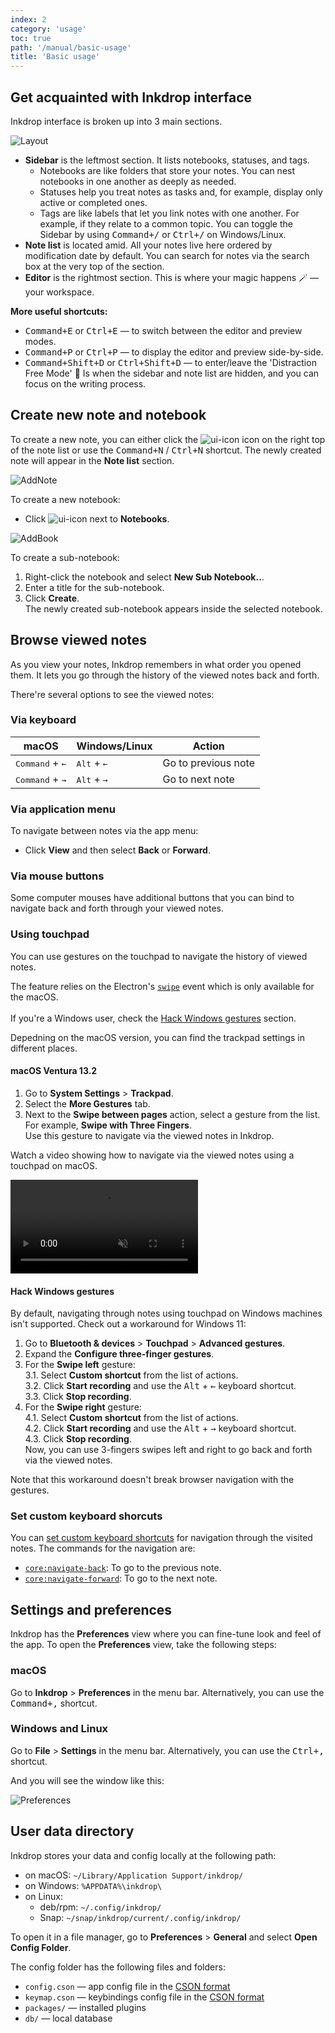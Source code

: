 ```yaml
---
index: 2
category: 'usage'
toc: true
path: '/manual/basic-usage'
title: 'Basic usage'
---
```


## Get acquainted with Inkdrop interface

Inkdrop interface is broken up into 3 main sections.

![Layout](./basic-usage_screen.png)

- **Sidebar** is the leftmost section. It lists notebooks, statuses, and tags.
  - Notebooks are like folders that store your notes. You can nest notebooks in one another as deeply as needed.
  - Statuses help you treat notes as tasks and, for example, display only active or completed ones.
  - Tags are like labels that let you link notes with one another. For example, if they relate to a common topic.
    You can toggle the Sidebar by using <kbd>Command+/</kbd> or <kbd>Ctrl+/</kbd> on Windows/Linux.
- **Note list** is located amid. All your notes live here ordered by modification date by default. You can search for notes via the search box at the very top of the section.
- **Editor** is the rightmost section. This is where your magic happens 🪄 — your workspace.

**More useful shortcuts:**

- <kbd>Command+E</kbd> or <kbd>Ctrl+E</kbd> — to switch between the editor and preview modes.
- <kbd>Command+P</kbd> or <kbd>Ctrl+P</kbd> — to display the editor and preview side-by-side.
- <kbd>Command+Shift+D</kbd> or <kbd>Ctrl+Shift+D</kbd> — to enter/leave the 'Distraction Free Mode' 🧘 Is when the sidebar and note list are hidden, and you can focus on the writing process.

## Create new note and notebook

To create a new note, you can either click the ![ui-icon](/images/icons/pencil-write.svg) icon on the right top of the note list or use the <kbd>Command+N</kbd> / <kbd>Ctrl+N</kbd> shortcut. The newly created note will appear in the **Note list** section.

![AddNote](./basic-usage_addnote.png)

To create a new notebook:

- Click ![ui-icon](/images/icons/add-circle.svg) next to **Notebooks**.

![AddBook](./basic-usage_addbook.png)

To create a sub-notebook:

1. Right-click the notebook and select **New Sub Notebook..**.
2. Enter a title for the sub-notebook.
3. Click **Create**.  
   The newly created sub-notebook appears inside the selected notebook.

## Browse viewed notes

As you view your notes, Inkdrop remembers in what order you opened them. It lets you go through the history of the viewed notes back and forth.

There're several options to see the viewed notes:

### Via keyboard

| macOS                             | Windows/Linux                 | Action              |
| --------------------------------- | ----------------------------- | ------------------- |
| <kbd>Command</kbd> + <kbd>←</kbd> | <kbd>Alt</kbd> + <kbd>←</kbd> | Go to previous note |
| <kbd>Command</kbd> + <kbd>→</kbd> | <kbd>Alt</kbd> + <kbd>→</kbd> | Go to next note     |

### Via application menu

To navigate between notes via the app menu:

- Click **View** and then select **Back** or **Forward**.

### Via mouse buttons

Some computer mouses have additional buttons that you can bind to navigate back and forth through your viewed notes.

### Using touchpad

You can use gestures on the touchpad to navigate the history of viewed notes.

<div class="ui warning message">
The feature relies on the Electron's <a href="https://www.electronjs.org/docs/latest/api/browser-window#event-swipe-macos"><code>swipe</code></a> event which is only available for the macOS.
<br><br>
If you're a Windows user, check the <a href="#hack-windows-gestures">Hack Windows gestures</a> section.
</div>

Depedning on the macOS version, you can find the trackpad settings in different places.

#### macOS Ventura 13.2

1. Go to **System Settings** > **Trackpad**.
2. Select the **More Gestures** tab.
3. Next to the **Swipe between pages** action, select a gesture from the list. For example, **Swipe with Three Fingers**.  
   Use this gesture to navigate via the viewed notes in Inkdrop.

Watch a video showing how to navigate via the viewed notes using a touchpad on macOS.

<video controls playsInline muted>
  <source src="https://site-cdn.inkdrop.app/docs/manual/navigating-notes_history.mp4" type="video/mp4" />
</video>

#### Hack Windows gestures

By default, navigating through notes using touchpad on Windows machines isn't supported. Check out a workaround for Windows 11:

1. Go to **Bluetooth & devices** > **Touchpad** > **Advanced gestures**.
2. Expand the **Configure three-finger gestures**.
3. For the **Swipe left** gesture:  
   3.1. Select **Custom shortcut** from the list of actions.  
   3.2. Click **Start recording** and use the <kbd>Alt</kbd> + <kbd>←</kbd> keyboard shortcut.  
   3.3. Click **Stop recording**.
4. For the **Swipe right** gesture:  
   4.1. Select **Custom shortcut** from the list of actions.  
   4.2. Click **Start recording** and use the <kbd>Alt</kbd> + <kbd>→</kbd> keyboard shortcut.  
   4.3. Click **Stop recording**.  
   Now, you can use 3-fingers swipes left and right to go back and forth via the viewed notes.

Note that this workaround doesn't break browser navigation with the gestures.

### Set custom keyboard shorcuts

You can [set custom keyboard shortcuts](/manual/customizing-keybindings) for navigation through the visited notes. The commands for the navigation are:

- <a href="/manual/list-of-commands#corenavigate-back"><code>core:navigate-back</code></a>: To go to the previous note.
- <a href="/manual/list-of-commands#corenavigate-forward"><code>core:navigate-forward</code></a>: To go to the next note.

## Settings and preferences

Inkdrop has the **Preferences** view where you can fine-tune look and feel of the app. To open the **Preferences** view, take the following steps:

### macOS

Go to **Inkdrop** > **Preferences** in the menu bar. Alternatively, you can use the <kbd>Command+,</kbd> shortcut.

### Windows and Linux

Go to **File** > **Settings** in the menu bar. Alternatively, you can use the <kbd>Ctrl+,</kbd> shortcut.

And you will see the window like this:

![Preferences](./basic-usage_preferences.png)

## User data directory

Inkdrop stores your data and config locally at the following path:

- on macOS: `~/Library/Application Support/inkdrop/`
- on Windows: `%APPDATA%\inkdrop\`
- on Linux:
  - deb/rpm: `~/.config/inkdrop/`
  - Snap: `~/snap/inkdrop/current/.config/inkdrop/`

To open it in a file manager, go to **Preferences** > **General** and select **Open Config Folder**.

The config folder has the following files and folders:

- `config.cson` — app config file in the [CSON format](https://github.com/bevry/cson#what-is-cson)
- `keymap.cson` — keybindings config file in the [CSON format](https://github.com/bevry/cson#what-is-cson)
- `packages/` — installed plugins
- `db/` — local database
